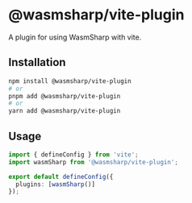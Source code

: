 # @wasmsharp/vite-plugin

A plugin for using WasmSharp with vite.

## Installation

```bash
npm install @wasmsharp/vite-plugin
# or
pnpm add @wasmsharp/vite-plugin
# or
yarn add @wasmsharp/vite-plugin
```

## Usage

```typescript
import { defineConfig } from 'vite';
import wasmSharp from '@wasmsharp/vite-plugin';

export default defineConfig({
  plugins: [wasmSharp()]
});
```
